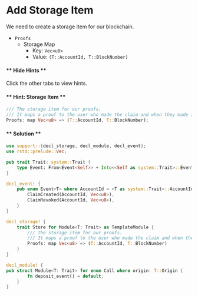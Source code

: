 # Add Storage Item

We need to create a storage item for our blockchain.

* `Proofs`
	* Storage Map
		* Key: `Vec<u8>`
		* Value: `(T::AccountId, T::BlockNumber)`

<!-- slide:break-40 -->

<!-- tabs:start -->

#### ** Hide Hints **

Click the other tabs to view hints.

#### ** Hint: Storage Item **

```rust
/// The storage item for our proofs.
/// It maps a proof to the user who made the claim and when they made it.
Proofs: map Vec<u8> => (T::AccountId, T::BlockNumber);
```

#### ** Solution **

```rust
use support::{decl_storage, decl_module, decl_event};
use rstd::prelude::Vec;

pub trait Trait: system::Trait {
	type Event: From<Event<Self>> + Into<<Self as system::Trait>::Event>;
}

decl_event! {
	pub enum Event<T> where AccountId = <T as system::Trait>::AccountId {
		ClaimCreated(AccountId, Vec<u8>),
		ClaimRevoked(AccountId, Vec<u8>),
	}
}

decl_storage! {
	trait Store for Module<T: Trait> as TemplateModule {
		/// The storage item for our proofs.
		/// It maps a proof to the user who made the claim and when they made it.
		Proofs: map Vec<u8> => (T::AccountId, T::BlockNumber)
	}
}

decl_module! {
pub struct Module<T: Trait> for enum Call where origin: T::Origin {
		fn deposit_event() = default;
	}
}
```

<!-- tabs:end -->
